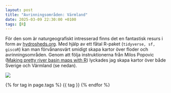```yaml
---
layout: post
title: "Avrinningsområden: Värmland"
date: 2025-03-09 22:30:00 +0100
tags: [R]
---
```


För den som är naturgeografiskt intresserad finns det en fantastisk resurs i form av [hydrosheds.org](https://www.hydrosheds.org/). Med hjälp av ett fåtal R-paket (`tidyverse, sf, giscoR`) kan man förvånansvärt smidigt skapa kartor över floder och avrinningsområden. Genom att följa instruktionerna från Milos Popovic ([Making pretty river basin maps with R](https://youtu.be/HugGwjogPv0?feature=shared)) lyckades jag skapa kartor över både Sverige och Värmland (se nedan).

![](https://tdalberg.github.io/files/avrinningsområden-värmland.png)

{% for tag in page.tags %} {{ tag }} {% endfor %}